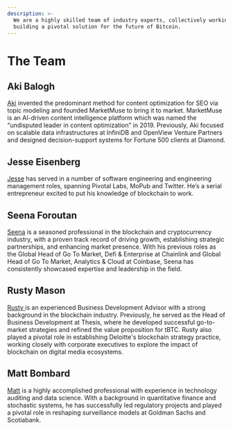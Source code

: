 ```yaml
---
description: >-
  We are a highly skilled team of industry experts, collectively working towards
  building a pivotal solution for the future of Bitcoin.
---
```


# The Team

## **Aki Balogh**

[Aki](https://www.linkedin.com/in/akibalogh/) invented the predominant method for content optimization for SEO via topic modeling and founded MarketMuse to bring it to market. MarketMuse is an AI-driven content intelligence platform which was named the “undisputed leader in content optimization” in 2019. Previously, Aki focused on scalable data infrastructures at InfiniDB and OpenView Venture Partners and designed decision-support systems for Fortune 500 clients at Diamond.

## **Jesse Eisenberg**

[Jesse](https://www.linkedin.com/in/jesses16/) has served in a number of software engineering and engineering management roles, spanning Pivotal Labs, MoPub and Twitter. He’s a serial entrepreneur excited to put his knowledge of blockchain to work.

## Seena Foroutan

[Seena](https://www.linkedin.com/in/seenaforoutan/) is a seasoned professional in the blockchain and cryptocurrency industry, with a proven track record of driving growth, establishing strategic partnerships, and enhancing market presence. With his previous roles as the Global Head of Go To Market, Defi & Enterprise at Chainlink and Global Head of Go To Market, Analytics & Cloud at Coinbase, Seena has consistently showcased expertise and leadership in the field.

## Rusty Mason

[Rusty ](https://www.linkedin.com/in/rustymason/)is an experienced Business Development Advisor with a strong background in the blockchain industry. Previously, he served as the Head of Business Development at Thesis, where he developed successful go-to-market strategies and refined the value proposition for tBTC. Rusty also played a pivotal role in establishing Deloitte's blockchain strategy practice, working closely with corporate executives to explore the impact of blockchain on digital media ecosystems.

## Matt Bombard

[Matt](https://www.linkedin.com/in/matthewbombard/) is a highly accomplished professional with experience in technology auditing and data science. With a background in quantitative finance and stochastic systems, he has successfully led regulatory projects and played a pivotal role in reshaping surveillance models at Goldman Sachs and Scotiabank.

